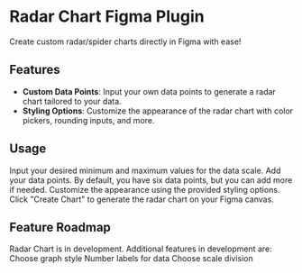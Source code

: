 
# Radar Chart Figma Plugin

Create custom radar/spider charts directly in Figma with ease!

## Features

- **Custom Data Points**: Input your own data points to generate a radar chart tailored to your data.
- **Styling Options**: Customize the appearance of the radar chart with color pickers, rounding inputs, and more.

## Usage

Input your desired minimum and maximum values for the data scale.
Add your data points. By default, you have six data points, but you can add more if needed.
Customize the appearance using the provided styling options.
Click "Create Chart" to generate the radar chart on your Figma canvas.

## Feature Roadmap

Radar Chart is in development. Additional features in development are: 
Choose graph style
Number labels for data 
Choose scale division

